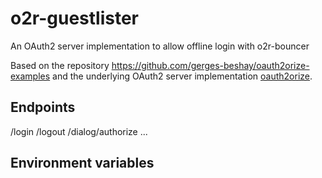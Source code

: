 # o2r-guestlister

An OAuth2 server implementation to allow offline login with o2r-bouncer 


Based on the repository https://github.com/gerges-beshay/oauth2orize-examples and the underlying OAuth2 server implementation [oauth2orize](https://www.npmjs.com/package/oauth2orize).


## Endpoints

/login
/logout
/dialog/authorize
...

## Environment variables

